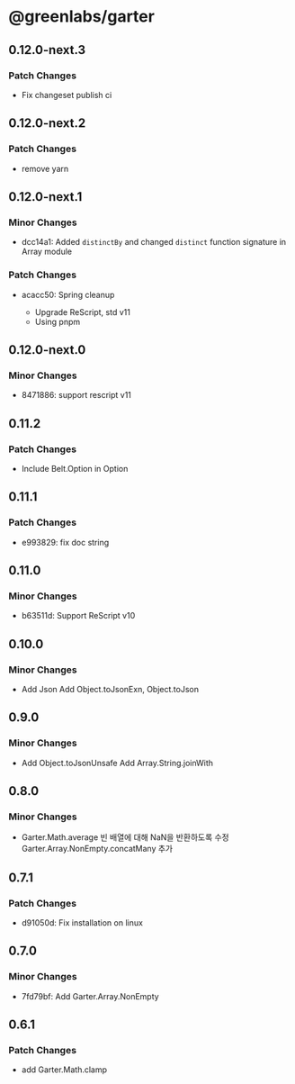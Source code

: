 # @greenlabs/garter

## 0.12.0-next.3

### Patch Changes

- Fix changeset publish ci

## 0.12.0-next.2

### Patch Changes

- remove yarn

## 0.12.0-next.1

### Minor Changes

- dcc14a1: Added `distinctBy` and changed `distinct` function signature in Array module

### Patch Changes

- acacc50: Spring cleanup

  - Upgrade ReScript, std v11
  - Using pnpm

## 0.12.0-next.0

### Minor Changes

- 8471886: support rescript v11

## 0.11.2

### Patch Changes

- Include Belt.Option in Option

## 0.11.1

### Patch Changes

- e993829: fix doc string

## 0.11.0

### Minor Changes

- b63511d: Support ReScript v10

## 0.10.0

### Minor Changes

- Add Json
  Add Object.toJsonExn, Object.toJson

## 0.9.0

### Minor Changes

- Add Object.toJsonUnsafe
  Add Array.String.joinWith

## 0.8.0

### Minor Changes

- Garter.Math.average 빈 배열에 대해 NaN을 반환하도록 수정
  Garter.Array.NonEmpty.concatMany 추가

## 0.7.1

### Patch Changes

- d91050d: Fix installation on linux

## 0.7.0

### Minor Changes

- 7fd79bf: Add Garter.Array.NonEmpty

## 0.6.1

### Patch Changes

- add Garter.Math.clamp
